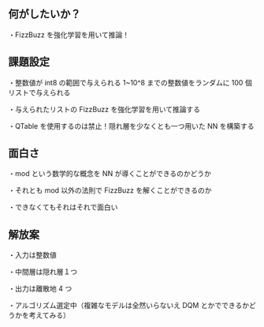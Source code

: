## 何がしたいか？

・FizzBuzz を強化学習を用いて推論！


## 課題設定

・整数値が int8 の範囲で与えられる 1~10^8 までの整数値をランダムに 100 個リストで与えられる

・与えられたリストの FizzBuzz を強化学習を用いて推論する

・QTable を使用するのは禁止！隠れ層を少なくとも一つ用いた NN を構築する



## 面白さ

・mod という数学的な概念を NN が導くことができるのかどうか

・それとも mod 以外の法則で FizzBuzz を解くことができるのか

・できなくてもそれはそれで面白い


## 解放案

・入力は整数値

・中間層は隠れ層１つ

・出力は離散地 4 つ

・アルゴリズム選定中（複雑なモデルは全然いらないえ DQM とかでできるかどうかを考えてみる）
